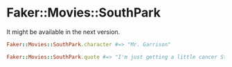 # Faker::Movies::SouthPark

It might be available in the next version.

```ruby
Faker::Movies::SouthPark.character #=> "Mr. Garrison"

Faker::Movies::SouthPark.quote #=> "I'm just getting a little cancer Stan"
```
